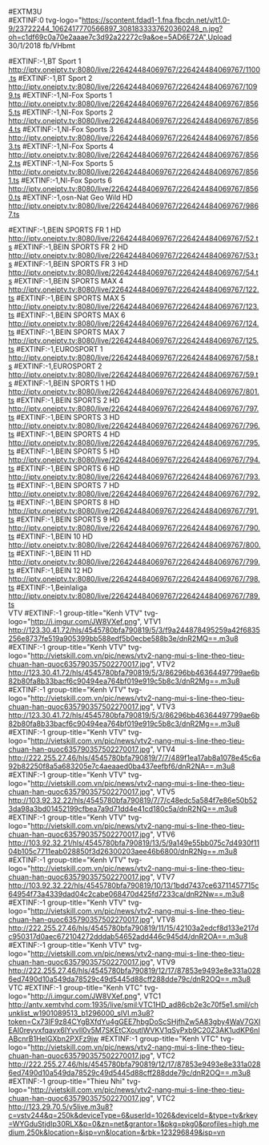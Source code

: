 #EXTM3U   
#EXTINF:0 tvg-logo="https://scontent.fdad1-1.fna.fbcdn.net/v/t1.0-9/23722244_1062417770566897_3081833337620360248_n.jpg?oh=c1df69c0a70e2aaae7c3d92a22272c9a&oe=5AD6E72A",Upload 30/1/2018
fb/VHbmt    

#EXTINF:-1,BT Sport 1
http://iptv.oneiptv.tv:8080/live/226424484069767/226424484069767/1100.ts
#EXTINF:-1,BT Sport 2
http://iptv.oneiptv.tv:8080/live/226424484069767/226424484069767/1099.ts
#EXTINF:-1,Nl-Fox Sports 1
http://iptv.oneiptv.tv:8080/live/226424484069767/226424484069767/8565.ts
#EXTINF:-1,Nl-Fox Sports 2
http://iptv.oneiptv.tv:8080/live/226424484069767/226424484069767/8564.ts
#EXTINF:-1,Nl-Fox Sports 3
http://iptv.oneiptv.tv:8080/live/226424484069767/226424484069767/8563.ts
#EXTINF:-1,Nl-Fox Sports 4
http://iptv.oneiptv.tv:8080/live/226424484069767/226424484069767/8562.ts
#EXTINF:-1,Nl-Fox Sports 5
http://iptv.oneiptv.tv:8080/live/226424484069767/226424484069767/8561.ts
#EXTINF:-1,Nl-Fox Sports 6
http://iptv.oneiptv.tv:8080/live/226424484069767/226424484069767/8560.ts
#EXTINF:-1,osn-Nat Geo Wild HD
http://iptv.oneiptv.tv:8080/live/226424484069767/226424484069767/9867.ts

#EXTINF:-1,BEIN SPORTS FR 1 HD
http://iptv.oneiptv.tv:8080/live/226424484069767/226424484069767/52.ts
#EXTINF:-1,BEIN SPORTS FR 2 HD
http://iptv.oneiptv.tv:8080/live/226424484069767/226424484069767/53.ts
#EXTINF:-1,BEIN SPORTS FR 3 HD
http://iptv.oneiptv.tv:8080/live/226424484069767/226424484069767/54.ts
#EXTINF:-1,BEIN SPORTS MAX 4
http://iptv.oneiptv.tv:8080/live/226424484069767/226424484069767/122.ts
#EXTINF:-1,BEIN SPORTS MAX 5
http://iptv.oneiptv.tv:8080/live/226424484069767/226424484069767/123.ts
#EXTINF:-1,BEIN SPORTS MAX 6
http://iptv.oneiptv.tv:8080/live/226424484069767/226424484069767/124.ts
#EXTINF:-1,BEIN SPORTS MAX 7
http://iptv.oneiptv.tv:8080/live/226424484069767/226424484069767/125.ts
#EXTINF:-1,EUROSPORT 1
http://iptv.oneiptv.tv:8080/live/226424484069767/226424484069767/58.ts
#EXTINF:-1,EUROSPORT 2
http://iptv.oneiptv.tv:8080/live/226424484069767/226424484069767/59.ts
#EXTINF:-1,BEIN SPORTS 1 HD
http://iptv.oneiptv.tv:8080/live/226424484069767/226424484069767/801.ts
#EXTINF:-1,BEIN SPORTS 2 HD
http://iptv.oneiptv.tv:8080/live/226424484069767/226424484069767/797.ts
#EXTINF:-1,BEIN SPORTS 3 HD
http://iptv.oneiptv.tv:8080/live/226424484069767/226424484069767/796.ts
#EXTINF:-1,BEIN SPORTS 4 HD
http://iptv.oneiptv.tv:8080/live/226424484069767/226424484069767/795.ts
#EXTINF:-1,BEIN SPORTS 5 HD
http://iptv.oneiptv.tv:8080/live/226424484069767/226424484069767/794.ts
#EXTINF:-1,BEIN SPORTS 6 HD
http://iptv.oneiptv.tv:8080/live/226424484069767/226424484069767/793.ts
#EXTINF:-1,BEIN SPORTS 7 HD
http://iptv.oneiptv.tv:8080/live/226424484069767/226424484069767/792.ts
#EXTINF:-1,BEIN SPORTS 8 HD
http://iptv.oneiptv.tv:8080/live/226424484069767/226424484069767/791.ts
#EXTINF:-1,BEIN SPORTS 9 HD
http://iptv.oneiptv.tv:8080/live/226424484069767/226424484069767/790.ts
#EXTINF:-1,BEIN 10 HD
http://iptv.oneiptv.tv:8080/live/226424484069767/226424484069767/800.ts
#EXTINF:-1,BEIN 11 HD
http://iptv.oneiptv.tv:8080/live/226424484069767/226424484069767/799.ts
#EXTINF:-1,BEIN 12 HD
http://iptv.oneiptv.tv:8080/live/226424484069767/226424484069767/798.ts
#EXTINF:-1,Beinlaliga
http://iptv.oneiptv.tv:8080/live/226424484069767/226424484069767/789.ts                                                     
                                VTV
#EXTINF:-1 group-title="Kenh VTV" tvg-logo="http://i.imgur.com/JW8VXef.png", VTV1
http://123.30.41.72/hls/4545780bfa790819/5/3/f9a244878495259a42f6835256e8737fe519a905399bb588edf5b0ecbe588b3e/dnR2MQ==.m3u8
#EXTINF:-1 group-title="Kenh VTV" tvg-logo="http://vietskill.com.vn/pic/news/vtv2-nang-mui-s-line-theo-tieu-chuan-han-quoc635790357502270017.jpg", VTV2
http://123.30.41.72/hls/4545780bfa790819/5/3/86296bb46364497799ae6b82b80fa8b33bacf6c90494ea764bf019e919c5b8c3/dnR2Mg==.m3u8
#EXTINF:-1 group-title="Kenh VTV" tvg-logo="http://vietskill.com.vn/pic/news/vtv2-nang-mui-s-line-theo-tieu-chuan-han-quoc635790357502270017.jpg", VTV3
http://123.30.41.72/hls/4545780bfa790819/5/3/86296bb46364497799ae6b82b80fa8b33bacf6c90494ea764bf019e919c5b8c3/dnR2Mg==.m3u8
#EXTINF:-1 group-title="Kenh VTV" tvg-logo="http://vietskill.com.vn/pic/news/vtv2-nang-mui-s-line-theo-tieu-chuan-han-quoc635790357502270017.jpg", VTV4
http://222.255.27.46/hls/4545780bfa790819/7/7/489f1ea17ab8a1078e45c6a92b82250f8a5a683205e7c4aeaaed0ba437eefbf6/dnR2NA==.m3u8
#EXTINF:-1 group-title="Kenh VTV" tvg-logo="http://vietskill.com.vn/pic/news/vtv2-nang-mui-s-line-theo-tieu-chuan-han-quoc635790357502270017.jpg", VTV5
http://103.92.32.22/hls/4545780bfa790819/7/7/c48edc5a584f7e86e50b523da98a3bd01452199cfbea7a9d71dd4e41cd180c5a/dnR2NQ==.m3u8
#EXTINF:-1 group-title="Kenh VTV" tvg-logo="http://vietskill.com.vn/pic/news/vtv2-nang-mui-s-line-theo-tieu-chuan-han-quoc635790357502270017.jpg", VTV6
http://103.92.32.21/hls/4545780bfa790819/13/5/9a149e55bb075c7d4930f1104b105c7711eab028850f3d26300203aee46b6800/dnR2Ng==.m3u8
#EXTINF:-1 group-title="Kenh VTV" tvg-logo="http://vietskill.com.vn/pic/news/vtv2-nang-mui-s-line-theo-tieu-chuan-han-quoc635790357502270017.jpg", VTV7
http://103.92.32.22/hls/4545780bfa790819/10/13/1bdd7437ce63711457715c64954f73a4339dad04c2cabe068470d425fd7233ca/dnR2Nw==.m3u8
#EXTINF:-1 group-title="Kenh VTV" tvg-logo="http://vietskill.com.vn/pic/news/vtv2-nang-mui-s-line-theo-tieu-chuan-han-quoc635790357502270017.jpg", VTV8
http://222.255.27.46/hls/4545780bfa790819/11/15/42103a2edcf8d133e217dc950317d0aec672104272dddab54652add446c945d4/dnR2OA==.m3u8
#EXTINF:-1 group-title="Kenh VTV" tvg-logo="http://vietskill.com.vn/pic/news/vtv2-nang-mui-s-line-theo-tieu-chuan-han-quoc635790357502270017.jpg", VTV9
http://222.255.27.46/hls/4545780bfa790819/12/17/87853e9493e8e331a0286ed7490d10a549da78529c49d5445d88cff288dde79c/dnR2OQ==.m3u8
                                VTC
#EXTINF:-1 group-title="Kenh VTC" tvg-logo="http://i.imgur.com/JW8VXef.png", VTC1
http://antv.xemtvhd.com:1935/live/smil:VTC1HD_ad86cb2e3c70f5e1.smil/chunklist_w1901089513_b1296000_slVI.m3u8?token=Cx73IF9z84CYgBXfdYu4gGEE7hbgDoScSHjfhZw5A83gby4WaV7GXIEAI0reyvxfqavx6lYvvIl0v5M7SKEtCXoutlWVKV1qSyPxb9C20Z3AK1udKP6nIABcnrB1HelGXbn2PXFz9jw
#EXTINF:-1 group-title="Kenh VTC" tvg-logo="http://vietskill.com.vn/pic/news/vtv2-nang-mui-s-line-theo-tieu-chuan-han-quoc635790357502270017.jpg", VTC2
http://222.255.27.46/hls/4545780bfa790819/12/17/87853e9493e8e331a0286ed7490d10a549da78529c49d5445d88cff288dde79c/dnR2OQ==.m3u8		
#EXTINF:-1 group-title="Thieu Nhi" tvg-logo="http://vietskill.com.vn/pic/news/vtv2-nang-mui-s-line-theo-tieu-chuan-han-quoc635790357502270017.jpg", VTC2
http://123.29.70.5/v5live.m3u8?c=vstv244&q=250k&deviceType=6&userId=1026&deviceId=&type=tv&rkey=WYGduStjdIp30RLX&p=0&zn=net&grantor=1&pkg=pkg0&profiles=high,medium,250k&location=&isp=vn&location=&rbk=123296849&isp=vn

					
								





